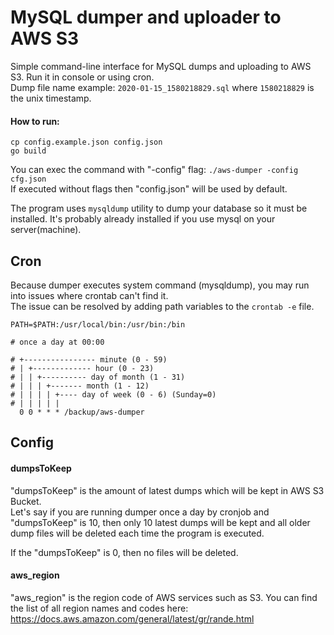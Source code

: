 # MySQL dumper and uploader to AWS S3

Simple command-line interface for MySQL dumps and uploading to AWS S3. Run it in console or using cron.  
Dump file name example: `2020-01-15_1580218829.sql` where `1580218829` is the unix timestamp.

#### How to run:  
 
```
cp config.example.json config.json  
go build  
```


You can exec the command with "-config" flag: `./aws-dumper -config cfg.json`  
If executed without flags then "config.json" will be used by default.  

The program uses `mysqldump` utility to dump your database so it must be installed. It's probably already installed if you use mysql on your server(machine).

## Cron  
Because dumper executes system command (mysqldump), you may run into issues where crontab can't find it.  
The issue can be resolved by adding path variables to the `crontab -e` file.  
```
PATH=$PATH:/usr/local/bin:/usr/bin:/bin

# once a day at 00:00

# +---------------- minute (0 - 59)
# | +------------- hour (0 - 23)
# | | +---------- day of month (1 - 31)
# | | | +------- month (1 - 12)
# | | | | +---- day of week (0 - 6) (Sunday=0)
# | | | | |
  0 0 * * * /backup/aws-dumper

```


## Config
#### dumpsToKeep  
"dumpsToKeep" is the amount of latest dumps which will be kept in AWS S3 Bucket.  
Let's say if you are running dumper once a day
by cronjob and "dumpsToKeep" is 10, then only 10 latest dumps will be kept and all older dump files will be deleted each time the program is executed.

If the "dumpsToKeep" is 0, then no files will be deleted.  

#### aws_region  
"aws_region" is the region code of AWS services such as S3. You can find the list of all region names and codes here: https://docs.aws.amazon.com/general/latest/gr/rande.html